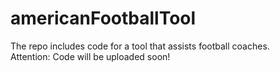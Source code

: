 # americanFootballTool
The repo includes code for a tool that assists football coaches.  
Attention: Code will be uploaded soon!
